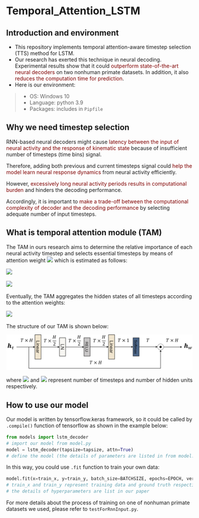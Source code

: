 # Temporal_Attention_LSTM

## Introduction and environment

 * This repository implements temporal attention-aware timestep selection (TTS) method for LSTM. 
 * Our research has exerted this technique in neural decoding. Experimental results show that it could <font color=#800000>outperform state-of-the-art neural decoders</font> on two nonhuman primate datasets. In addition, it also <font color=#800000>reduces the computation time for prediction</font>.
 * Here is our environment: 
> * OS: Windows 10
>* Language: python 3.9
>* Packages: includes in `Pipfile`

## Why we need timestep selection

RNN-based neural decoders might cause <font color=#800000>latency between the input of neural activity and the response of kinematic state</font> because of insufficient number of timesteps (time bins) signal.

Therefore, adding both previous and current timesteps signal could <font color=#800000>help the model learn neural response dynamics</font> from neural activity efficiently. 

However, <font color=#800000>excessively long neural activity periods results in computational burden</font> and hinders the decoding performance.  

Accordingly, it is important to <font color=#800000>make a trade-off between the computational complexity of decoder and the decoding performance</font> by selecting adequate number of input timesteps.

## What is temporal attention module (TAM)

The TAM in ours research aims to determine the relative importance of each neural activity timestep and selects essential timesteps by means of attention weight <img src="https://latex.codecogs.com/png.latex?a_{\tau}"/> which is estimated as follows:  

![](https://latex.codecogs.com/png.latex?\textit{\textbf{u}}_{\tau}=\text{RELU}(\textit{\textbf{W}}\textit{\textbf{h}}_{\tau}+\textit{\textbf{b}}))
  
![](https://latex.codecogs.com/png.latex?a_{\tau}=\frac{\exp{(u^T_{\tau}v)}}{\sum^T_{\tau=1}\exp{(u^T_{\tau}v)}})

Eventually, the TAM aggregates the hidden states of all timesteps according to the attention weights:  

![](https://latex.codecogs.com/png.latex?\textit{\textbf{h}}_w=\sum^T_{\tau=1}a_{\tau}\textit{\textbf{h}}_\tau)

The structure of our TAM is shown below:

![](fig/TAM.png)

where <img src="https://latex.codecogs.com/png.latex?T"/> and <img src="https://latex.codecogs.com/png.latex?H"/> represent number of timesteps and number of hidden units respectively.

## How to use our model

Our model is written by tensorflow.keras framework, so it could be called by `.compile()` function of tensorflow as shown in the example below:
```py
from models import lstm_decoder 
# import our model from model.py
model = lstm_decoder(tapsize=tapsize, attn=True) 
# define the model (the details of parameters are listed in from model.py)
```
In this way, you could use `.fit` function to train your own data:
```py
model.fit(x=train_x, y=train_y, batch_size=BATCHSIZE, epochs=EPOCH, verbose=0, shuffle=True)
# train_x and train_y represent training data and ground truth respectively
# the details of hyperparameters are list in our paper
```
For more details about the process of training on one of nonhuman primate datasets we used, please refer to `testForRnnInput.py`.
